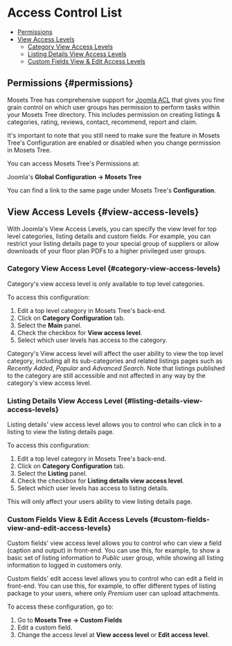 # Access Control List

- [Permissions]({{version}}/acl#permissions)
- [View Access Levels]({{version}}/acl#view-access-levels)
	- [Category View Access Levels]({{version}}/acl#category-view-access-levels)
	- [Listing Details View Access Levels]({{version}}/acl#listing-details-view-access-levels)
	- [Custom Fields View & Edit Access Levels]({{version}}/acl#custom-fields-view-and-edit-access-levels)

## Permissions {#permissions}

Mosets Tree has comprehensive support for [Joomla ACL](https://docs.joomla.org/J3.x:Access_Control_List_Tutorial) that gives you fine grain control on which user groups has permission to perform tasks within your Mosets Tree directory. This includes permission on creating listings & categories, rating, reviews, contact, recommend, report and claim.

It's important to note that you still need to make sure the feature in Mosets Tree's Configuration are enabled or disabled when you change permission in Mosets Tree.

You can access Mosets Tree's Permissions at:

Joomla's **Global Configuration -> Mosets Tree**

You can find a link to the same page under Mosets Tree's **Configuration**.

## View Access Levels {#view-access-levels}

With Joomla's View Access Levels, you can specify the view level for top level categories, listing details and custom fields. For example, you can restrict your listing details page to your special group of suppliers or allow downloads of your floor plan PDFs to a higher privileged user groups.

### Category View Access Level {#category-view-access-levels}

Category's view access level is only available to top level categories.

To access this configuration:

1. Edit a top level category in Mosets Tree's back-end.
2. Click on **Category Configuration** tab.
3. Select the **Main** panel.
4. Check the checkbox for **View access level**.
5. Select which user levels has access to the category.

Category's View access level will affect the user ability to view the top level category, including all its sub-categories and related listings pages such as _Recently Added_, _Popular_ and _Advanced Search_. Note that listings published to the category are still accessible and not affected in any way by the category's view access level.

### Listing Details View Access Level {#listing-details-view-access-levels}

Listing details' view access level allows you to control who can click in to a listing to view the listing details page.

To access this configuration:

1. Edit a top level category in Mosets Tree's back-end.
2. Click on **Category Configuration** tab.
3. Select the **Listing** panel.
4. Check the checkbox for **Listing details view access level**.
5. Select which user levels has access to listing details.

This will only affect your users ability to view listing details page.

### Custom Fields View & Edit Access Levels {#custom-fields-view-and-edit-access-levels}

Custom fields' view access level allows you to control who can view a field (caption and output) in front-end. You can use this, for example, to show a basic set of listing information to _Public_ user group, while showing all listing information to logged in customers only.

Custom fields' edit access level allows you to control who can edit a field in front-end. You can use this, for example, to offer different types of listing package to your users, where only _Premium_ user can upload attachments.

To access these configuration, go to:

1. Go to **Mosets Tree -> Custom Fields**
1. Edit a custom field.
3. Change the access level at **View access level** or **Edit access level**.




